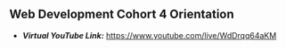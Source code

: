 ## Web Development Cohort 4 Orientation

- ***Virtual YouTube Link:*** https://www.youtube.com/live/WdDrqq64aKM

